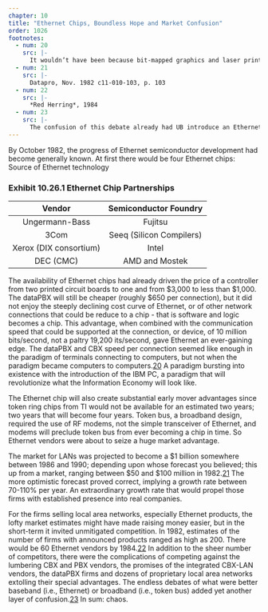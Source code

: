 ```yaml
---
chapter: 10
title: "Ethernet Chips, Boundless Hope and Market Confusion"
order: 1026
footnotes:
  - num: 20
    src: |-
      It wouldn’t have been because bit-mapped graphics and laser printers would have driven a personal computer into the market if IBM had missed the boat.
  - num: 21
    src: |-
      Datapro, Nov. 1982 c11-010-103, p. 103
  - num: 22
    src: |-
      *Red Herring*, 1984
  - num: 23
    src: |-
      The confusion of this debate already had UB introduce an Ethernet over broadband (UB) and token ring was seen as working with either.
---
```


By October 1982, the progress of Ethernet semiconductor development had become generally known. At first there would be four Ethernet chips:
Source of Ethernet technology
	
### Exhibit 10.26.1 Ethernet Chip Partnerships

**Vendor**|**Semiconductor Foundry**
:-----:|:-----:
Ungermann-Bass|Fujitsu
3Com|Seeq (Silicon Compilers)
Xerox (DIX consortium)|Intel
DEC (CMC)|AMD and Mostek

The availability of Ethernet chips had already driven the price of a controller from two printed circuit boards to one and from $3,000 to less than $1,000. The dataPBX will still be cheaper (roughly $650 per connection), but it did not enjoy the steeply declining cost curve of Ethernet, or of other network connections that could be reduce to a chip - that is software and logic becomes a chip. This advantage, when combined with the communication speed that could be supported at the connection, or device, of 10 million bits/second, not a paltry 19,200 its/second, gave Ethernet an ever-gaining edge. The dataPBX and CBX speed per connection seemed like enough in the paradigm of terminals connecting to computers, but not when the paradigm became computers to computers.<a name="fnloc20" href="#fn20">20</a> A paradigm bursting into existence with the introduction of the IBM PC, a paradigm that will revolutionize what the Information Economy will look like.

The Ethernet chip will also create substantial early mover advantages since token ring chips from TI would not be available for an estimated two years; two years that will become four years. Token bus, a broadband design, required the use of RF modems, not the simple transceiver of Ethernet, and modems will preclude token bus from ever becoming a chip in time. So Ethernet vendors were about to seize a huge market advantage.

The market for LANs was projected to become a $1 billion somewhere between 1986 and 1990; depending upon whose forecast you believed; this up from a market, ranging between $50 and $100 million in 1982.<a name="fnloc21" href="#fn21">21</a> The more optimistic forecast proved correct, implying a growth rate between 70-110% per year. An extraordinary growth rate that would propel those firms with established presence into real companies.

For the firms selling local area networks, especially Ethernet products, the lofty market estimates might have made raising money easier, but in the short-term it invited unmitigated competition. In 1982, estimates of the number of firms with announced products ranged as high as 200. There would be 60 Ethernet vendors by 1984.<a name="fnloc22" href="#fn22">22</a> In addition to the sheer number of competitors, there were the complications of competing against the lumbering CBX and PBX vendors, the promises of the integrated CBX-LAN vendors, the dataPBX firms and dozens of proprietary local area networks extolling their special advantages. The endless debates of what were better baseband (i.e., Ethernet) or broadband (i.e., token bus) added yet another layer of confusion.<a name="fnloc23" href="#fn23">23</a> In sum: chaos.
